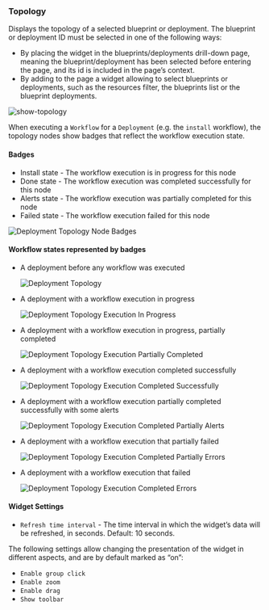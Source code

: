 ### Topology
Displays the topology of a selected blueprint or deployment.
The blueprint or deployment ID must be selected in one of the following ways: 

* By placing the widget in the blueprints/deployments drill-down page, meaning the blueprint/deployment has been selected before entering the page, and its id is included in the page’s context. 
* By adding to the page a widget allowing to select blueprints or deployments, such as the resources filter, the blueprints list or the blueprint deployments.  

![show-topology]( /images/ui/widgets/show-topology.png )

When executing a `Workflow` for a `Deployment` (e.g. the `install` workflow), the topology nodes show badges that reflect the workflow execution state.<br/>
    

#### Badges

* Install state - The workflow execution is in progress for this node
* Done state - The workflow execution was completed successfully for this node
* Alerts state - The workflow execution was partially completed for this node
* Failed state - The workflow execution failed for this node

![Deployment Topology Node Badges]( /images/ui/ui-deployment-topology-badges.png )

#### Workflow states represented by badges

* A deployment before any workflow was executed

    ![Deployment Topology]( /images/ui/ui-deployment-topology-1.png )

* A deployment with a workflow execution in progress

    ![Deployment Topology Execution In Progress]( /images/ui/ui-deployment-topology-2.png )

* A deployment with a workflow execution in progress, partially completed

    ![Deployment Topology Execution Partially Completed]( /images/ui/ui-deployment-topology-3.png )

* A deployment with a workflow execution completed successfully

    ![Deployment Topology Execution Completed Successfully]( /images/ui/ui-deployment-topology-4.png )

* A deployment with a workflow execution partially completed successfully with some alerts

    ![Deployment Topology Execution Completed Partially Alerts]( /images/ui/ui-deployment-topology-5.png )

* A deployment with a workflow execution that partially failed

    ![Deployment Topology Execution Completed Partially Errors]( /images/ui/ui-deployment-topology-6.png )

* A deployment with a workflow execution that failed

    ![Deployment Topology Execution Completed Errors]( /images/ui/ui-deployment-topology-7.png )

#### Widget Settings 
* `Refresh time interval` - The time interval in which the widget’s data will be refreshed, in seconds. Default: 10 seconds.

The following settings allow changing the presentation of the widget in different aspects, and are by default marked as “on”: 

* `Enable group click` 
* `Enable zoom` 
* `Enable drag` 
* `Show toolbar` 
